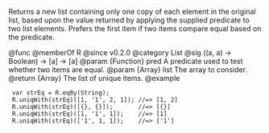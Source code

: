 Returns a new list containing only one copy of each element in the original
list, based upon the value returned by applying the supplied predicate to
two list elements. Prefers the first item if two items compare equal based
on the predicate.

@func
@memberOf R
@since v0.2.0
@category List
@sig ((a, a) -> Boolean) -> [a] -> [a]
@param {Function} pred A predicate used to test whether two items are equal.
@param {Array} list The array to consider.
@return {Array} The list of unique items.
@example

     var strEq = R.eqBy(String);
     R.uniqWith(strEq)([1, '1', 2, 1]); //=> [1, 2]
     R.uniqWith(strEq)([{}, {}]);       //=> [{}]
     R.uniqWith(strEq)([1, '1', 1]);    //=> [1]
     R.uniqWith(strEq)(['1', 1, 1]);    //=> ['1']
